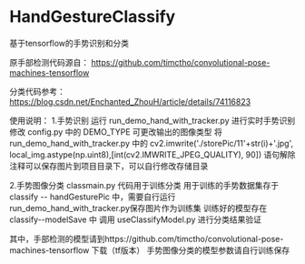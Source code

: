 # HandGestureClassify
基于tensorflow的手势识别和分类

原手部检测代码源自： https://github.com/timctho/convolutional-pose-machines-tensorflow 

分类代码参考： https://blog.csdn.net/Enchanted_ZhouH/article/details/74116823


使用说明： 
1.手势识别 
运行 run_demo_hand_with_tracker.py 进行实时手势识别 
修改 config.py 中的 DEMO_TYPE 可更改输出的图像类型 
将 run_demo_hand_with_tracker.py 中的 cv2.imwrite('./storePic/11'+str(i)+'.jpg', local_img.astype(np.uint8),[int(cv2.IMWRITE_JPEG_QUALITY), 90]) 语句解除注释可以保存图片到项目目录下，可以自行修改存储目录

2.手势图像分类 
classmain.py 代码用于训练分类 
用于训练的手势数据集存于 classify -- handGesturePic 中，需要自行运行run_demo_hand_with_tracker.py保存图片作为训练集
训练好的模型存在 classify--modelSave 中 
调用 useClassifyModel.py 进行分类结果验证

其中，手部检测的模型请到https://github.com/timctho/convolutional-pose-machines-tensorflow 下载（tf版本）
手势图像分类的模型参数请自行训练保存
